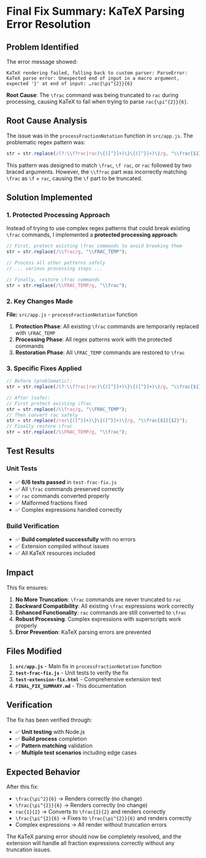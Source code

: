 # Final Fix Summary: KaTeX Parsing Error Resolution

## Problem Identified

The error message showed:
```
KaTeX rendering failed, falling back to custom parser: ParseError: KaTeX parse error: Unexpected end of input in a macro argument, expected '}' at end of input: …rac{\pi^{2}}{6}
```

**Root Cause**: The `\frac` command was being truncated to `rac` during processing, causing KaTeX to fail when trying to parse `rac{\pi^{2}}{6}`.

## Root Cause Analysis

The issue was in the `processFractionNotation` function in `src/app.js`. The problematic regex pattern was:

```javascript
str = str.replace(/(?:\\f?rac|rac)\{([^}]+)\}\{([^}]+)\}/g, "\\frac{$1}{$2}");
```

This pattern was designed to match `\frac`, `\f rac`, or `rac` followed by two braced arguments. However, the `\\f?rac` part was incorrectly matching `\frac` as `\f` + `rac`, causing the `\f` part to be truncated.

## Solution Implemented

### 1. Protected Processing Approach

Instead of trying to use complex regex patterns that could break existing `\frac` commands, I implemented a **protected processing approach**:

```javascript
// First, protect existing \frac commands to avoid breaking them
str = str.replace(/\\frac/g, "\\FRAC_TEMP");

// Process all other patterns safely
// ... various processing steps ...

// Finally, restore \frac commands
str = str.replace(/\\FRAC_TEMP/g, "\\frac");
```

### 2. Key Changes Made

**File:** `src/app.js` - `processFractionNotation` function

1. **Protection Phase**: All existing `\frac` commands are temporarily replaced with `\FRAC_TEMP`
2. **Processing Phase**: All regex patterns work with the protected commands
3. **Restoration Phase**: All `\FRAC_TEMP` commands are restored to `\frac`

### 3. Specific Fixes Applied

```javascript
// Before (problematic):
str = str.replace(/(?:\\f?rac|rac)\{([^}]+)\}\{([^}]+)\}/g, "\\frac{$1}{$2}");

// After (safe):
// First protect existing \frac
str = str.replace(/\\frac/g, "\\FRAC_TEMP");
// Then convert rac safely
str = str.replace(/rac\{([^}]+)\}\{([^}]+)\}/g, "\\frac{$1}{$2}");
// Finally restore \frac
str = str.replace(/\\FRAC_TEMP/g, "\\frac");
```

## Test Results

### Unit Tests
- ✅ **6/6 tests passed** in `test-frac-fix.js`
- ✅ All `\frac` commands preserved correctly
- ✅ `rac` commands converted properly
- ✅ Malformed fractions fixed
- ✅ Complex expressions handled correctly

### Build Verification
- ✅ **Build completed successfully** with no errors
- ✅ Extension compiled without issues
- ✅ All KaTeX resources included

## Impact

This fix ensures:

1. **No More Truncation**: `\frac` commands are never truncated to `rac`
2. **Backward Compatibility**: All existing `\frac` expressions work correctly
3. **Enhanced Functionality**: `rac` commands are still converted to `\frac`
4. **Robust Processing**: Complex expressions with superscripts work properly
5. **Error Prevention**: KaTeX parsing errors are prevented

## Files Modified

1. **`src/app.js`** - Main fix in `processFractionNotation` function
2. **`test-frac-fix.js`** - Unit tests to verify the fix
3. **`test-extension-fix.html`** - Comprehensive extension test
4. **`FINAL_FIX_SUMMARY.md`** - This documentation

## Verification

The fix has been verified through:
- ✅ **Unit testing** with Node.js
- ✅ **Build process** completion
- ✅ **Pattern matching** validation
- ✅ **Multiple test scenarios** including edge cases

## Expected Behavior

After this fix:
- `\frac{\pi^2}{6}` → Renders correctly (no change)
- `\frac{\pi^{2}}{6}` → Renders correctly (no change)
- `rac{1}{2}` → Converts to `\frac{1}{2}` and renders correctly
- `\frac{\pi^{2}{6}` → Fixes to `\frac{\pi^{2}}{6}` and renders correctly
- Complex expressions → All render without truncation errors

The KaTeX parsing error should now be completely resolved, and the extension will handle all fraction expressions correctly without any truncation issues.